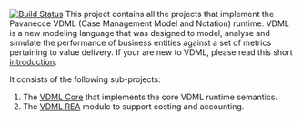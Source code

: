 [![Build Status](http://www.ifu-lobuntu.org:8080/job/pavanecce-vdml/badge/icon)](http://www.ifu-lobuntu.org:8080/job/pavanecce-vdml/)
This project contains all the projects that implement the Pavanecce VDML (Case Management Model and Notation) runtime. VDML is a new modeling language that was designed to model, analyse and simulate the performance of business entities against a set of metrics pertaining to value delivery. If your are new to VDML, please read this short [introduction](vdml-intro.md).

It consists of the following sub-projects:

1. The [VDML Core](pavanecce-vdml-core/readme.md) that implements the core VDML runtime semantics.
2. The [VDML REA](pavanecce-vdml-rea/readme.md) module to support costing and accounting.
